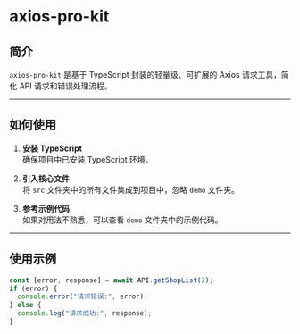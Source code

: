 # axios-pro-kit

## 简介
`axios-pro-kit` 是基于 TypeScript 封装的轻量级、可扩展的 Axios 请求工具，简化 API 请求和错误处理流程。

---

## 如何使用
1. **安装 TypeScript**  
   确保项目中已安装 TypeScript 环境。

2. **引入核心文件**  
   将 `src` 文件夹中的所有文件集成到项目中，忽略 `demo` 文件夹。

3. **参考示例代码**  
   如果对用法不熟悉，可以查看 `demo` 文件夹中的示例代码。

---

## 使用示例
```typescript
const [error, response] = await API.getShopList(2);
if (error) {
  console.error("请求错误:", error);
} else {
  console.log("请求成功:", response);
}

